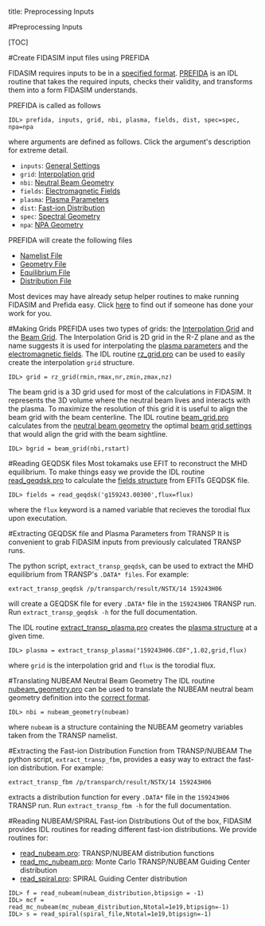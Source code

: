 title: Preprocessing Inputs

#Preprocessing Inputs

[TOC]

#Create FIDASIM input files using PREFIDA

FIDASIM requires inputs to be in a [specified format](../03_technical/02_io.html).
[PREFIDA](|url|/sourcefile/prefida.pro.html) is an IDL routine that takes the required inputs, checks their validity, and transforms them into a form FIDASIM understands.

PREFIDA is called as follows
```
IDL> prefida, inputs, grid, nbi, plasma, fields, dist, spec=spec, npa=npa
```
where arguments are defined as follows. Click the argument's description for extreme detail.

* `inputs`: [General Settings](../03_technical/01_prefida_inputs.html#general-settings)
* `grid`: [Interpolation grid](../03_technical/01_prefida_inputs.html#interpolation-grid-structure)
* `nbi`: [Neutral Beam Geometry](../03_technical/01_prefida_inputs.html#neutral-beam-geometry-structure)
* `fields`: [Electromagnetic Fields](../03_technical/01_prefida_inputs.html#fields-structure)
* `plasma`: [Plasma Parameters](../03_technical/01_prefida_inputs.html#plasma-structure)
* `dist`: [Fast-ion Distribution](../03_technical/01_prefida_inputs.html#distribution-structure)
* `spec`: [Spectral Geometry](../03_technical/01_prefida_inputs.html#spectral-geometry-structure)
* `npa`: [NPA Geometry](../03_technical/01_prefida_inputs.html#npa-geometry-structure)

PREFIDA will create the following files

* [Namelist File](../03_technical/02_io.html#namelist-file)
* [Geometry File](../03_technical/02_io.html#geometry-file)
* [Equilibrium File](../03_technical/02_io.html#equilibrium-file)
* [Distribution File](../03_technical/02_io.html#distribution-file)

Most devices may have already setup helper routines to make running FIDASIM and Prefida easy. 
Click [here](./05_devices.html) to find out if someone has done your work for you.

#Making Grids
PREFIDA uses two types of grids: the [Interpolation Grid](../03_technical/01_prefida_inputs.html#interpolation-grid-structure) and the [Beam Grid](../03_technical/01_prefida_inputs.html#beam-grid-settings). 
The Interpolation Grid is 2D grid in the R-Z plane and as the name suggests it is used for interpolating the [plasma parameters](../03_technical/01_prefida_inputs.html#plasma-structure) and the [electromagnetic fields](../03_technical/01_prefida_inputs.html#fields-structure). 
The IDL routine [rz_grid.pro](|url|/sourcefile/rz_grid.pro.html) can be used to easily create the interpolation `grid` structure.

```
IDL> grid = rz_grid(rmin,rmax,nr,zmin,zmax,nz)
```

The beam grid is a 3D grid used for most of the calculations in FIDASIM. It represents the 3D volume where the neutral beam lives and interacts with the plasma. 
To maximize the resolution of this grid it is useful to align the beam grid with the beam centerline.
The IDL routine [beam_grid.pro](|url|/sourcefile/beam_grid.pro.html) calculates from the [neutral beam geometry](../03_technical/01_prefida_inputs.html#neutral-beam-geometry-structure) the optimal [beam grid settings](../03_technical/01_prefida_inputs.html#beam-grid-settings) that would align the grid with the beam sightline.

```
IDL> bgrid = beam_grid(nbi,rstart)
```

#Reading GEQDSK files
Most tokamaks use EFIT to reconstruct the MHD equilibrium.
To make things easy we provide the IDL routine [read_geqdsk.pro](|url|/sourcefile/read_geqdsk.pro.html) to calculate the [fields structure](../03_technical/01_prefida_inputs.html#fields-structure) from EFITs GEQDSK file.

```
IDL> fields = read_geqdsk('g159243.00300',flux=flux)
```
where the `flux` keyword is a named variable that recieves the torodial flux upon executation.

#Extracting GEQDSK file and Plasma Parameters from TRANSP
It is convenient to grab FIDASIM inputs from previously calculated TRANSP runs. 


The python script, `extract_transp_geqdsk`, can be used to extract the MHD equilibrium from TRANSP's `.DATA* files`.
For example:
```
extract_transp_geqdsk /p/transparch/result/NSTX/14 159243H06 
```
will create a GEQDSK file for every `.DATA*` file in the `159243H06` TRANSP run.
Run `extract_transp_geqdsk -h` for the full documentation.


The IDL routine [extract_transp_plasma.pro](|url|/sourcefile/extract_transp_plasma.pro.html) creates the [plasma structure](../03_technical/01_prefida_inputs.html#plasma-structure) at a given time. 

```
IDL> plasma = extract_transp_plasma("159243H06.CDF",1.02,grid,flux)
```
where `grid` is the interpolation grid and `flux` is the torodial flux.

#Translating NUBEAM Neutral Beam Geometry
The IDL routine [nubeam_geometry.pro](|url|/sourcefile/nubeam_geometry.pro.html) can be used to translate the NUBEAM neutral beam geometry definition into the [correct format](../03_technical/01_prefida_inputs.html#neutral-beam-geometry-structure).
```
IDL> nbi = nubeam_geometry(nubeam)
```
where `nubeam` is a structure containing the NUBEAM geometry variables taken from the TRANSP namelist.

#Extracting the Fast-ion Distribution Function from TRANSP/NUBEAM
The python script, `extract_transp_fbm`, provides a easy way to extract the fast-ion distribution. For example: 
```
extract_transp_fbm /p/transparch/result/NSTX/14 159243H06
```
extracts a distribution function for every `.DATA*` file in the `159243H06` TRANSP run.
Run `extract_transp_fbm -h` for the full documentation.

#Reading NUBEAM/SPIRAL Fast-ion Distributions
Out of the box, FIDASIM provides IDL routines for reading different fast-ion distributions.
We provide routines for:

* [read_nubeam.pro](|url|/sourcefile/read_nubeam.pro.html): TRANSP/NUBEAM distribution functions
* [read_mc_nubeam.pro](|url|/sourcefile/read_mc_nubeam.pro.html): Monte Carlo TRANSP/NUBEAM Guiding Center distribution
* [read_spiral.pro](|url|/sourcefile/read_spiral.pro.html): SPIRAL Guiding Center distribution

```
IDL> f = read_nubeam(nubeam_distribution,btipsign = -1) 
IDL> mcf = read_mc_nubeam(mc_nubeam_distribution,Ntotal=1e19,btipsign=-1)
IDL> s = read_spiral(spiral_file,Ntotal=1e19,btipsign=-1)
```
